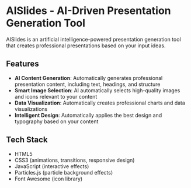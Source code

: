 # AISlides - AI-Driven Presentation Generation Tool

AISlides is an artificial intelligence-powered presentation generation tool that creates professional presentations based on your input ideas.

## Features

- **AI Content Generation**: Automatically generates professional presentation content, including text, headings, and structure
- **Smart Image Selection**: AI automatically selects high-quality images and icons relevant to your content
- **Data Visualization**: Automatically creates professional charts and data visualizations
- **Intelligent Design**: Automatically applies the best design and typography based on your content

## Tech Stack

- HTML5
- CSS3 (animations, transitions, responsive design)
- JavaScript (interactive effects)
- Particles.js (particle background effects)
- Font Awesome (icon library)
